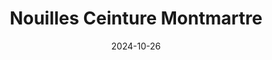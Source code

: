 ---
title: Nouilles Ceinture Montmartre
address: 17 rue du Faubourg Montmartre, 75009 Paris
date: 2024-10-26
ratings:
- 4
foodtags:
- chinois
countrycodes:
- CHN
cover: P1005955
---